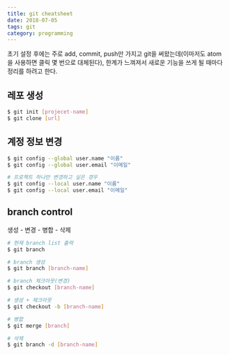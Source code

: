 ```yaml
---
title: git cheatsheet
date: 2018-07-05
tags: git
category: programming
---
```


초기 설정 후에는 주로 add, commit, push만 가지고 git을 써왔는데(이마저도 atom을 사용하면 클릭 몇 번으로 대체된다), 한계가 느껴져서 새로운 기능을 쓰게 될 때마다 정리를 하려고 한다.

## 레포 생성
```bash
$ git init [projecet-name]
$ git clone [url]
```

## 계정 정보 변경

```bash
$ git config --global user.name "이름"
$ git config --global user.email "이메일"

# 프로젝트 하나만 변경하고 싶은 경우
$ git config --local user.name "이름"
$ git config --local user.email "이메일"
```


## branch control
생성 - 변경 - 병합 - 삭제

```bash
# 현재 branch list 출력
$ git branch

# branch 생성
$ git branch [branch-name]

# branch 체크아웃(변경)
$ git checkout [branch-name]

# 생성 + 체크아웃
$ git checkout -b [branch-name]

# 병합
$ git merge [branch]

# 삭제
$ git branch -d [branch-name]

```
